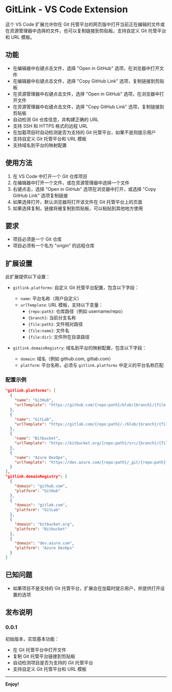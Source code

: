 # GitLink - VS Code Extension

这个 VS Code 扩展允许你在 Git 托管平台的网页版中打开当前正在编辑的文件或在资源管理器中选择的文件，也可以复制链接到剪贴板。支持自定义 Git 托管平台和 URL 模板。

## 功能

- 在编辑器中右键点击文件，选择 "Open in GitHub" 选项，在浏览器中打开文件
- 在编辑器中右键点击文件，选择 "Copy GitHub Link" 选项，复制链接到剪贴板
- 在资源管理器中右键点击文件，选择 "Open in GitHub" 选项，在浏览器中打开文件
- 在资源管理器中右键点击文件，选择 "Copy GitHub Link" 选项，复制链接到剪贴板
- 自动检测 Git 仓库信息，并构建正确的 URL
- 支持 SSH 和 HTTPS 格式的远程 URL
- 在加载项目时自动检测是否为支持的 Git 托管平台，如果不是则提示用户
- 支持自定义 Git 托管平台和 URL 模板
- 支持域名到平台的映射配置

## 使用方法

1. 在 VS Code 中打开一个 Git 仓库项目
2. 在编辑器中打开一个文件，或在资源管理器中选择一个文件
3. 右键点击，选择 "Open in GitHub" 选项在浏览器中打开，或选择 "Copy GitHub Link" 选项复制链接
4. 如果选择打开，默认浏览器将打开该文件在 Git 托管平台上的页面
5. 如果选择复制，链接将被复制到剪贴板，可以粘贴到其他地方使用

## 要求

- 项目必须是一个 Git 仓库
- 项目必须有一个名为 "origin" 的远程仓库

## 扩展设置

此扩展提供以下设置：

* `gitlink.platforms`: 自定义 Git 托管平台配置，包含以下字段：
  * `name`: 平台名称（用户自定义）
  * `urlTemplate`: URL 模板，支持以下变量：
    * `{repo:path}`: 仓库路径（例如 username/repo）
    * `{branch}`: 当前分支名称
    * `{file:path}`: 文件相对路径
    * `{file:name}`: 文件名
    * `{file:dir}`: 文件所在目录路径

* `gitlink.domainRegistry`: 域名到平台的映射配置，包含以下字段：
  * `domain`: 域名（例如 github.com, gitlab.com）
  * `platform`: 平台名称，必须与 `gitlink.platforms` 中定义的平台名称匹配

### 配置示例

```json
"gitlink.platforms": [
  {
    "name": "GitHub",
    "urlTemplate": "https://github.com/{repo:path}/blob/{branch}/{file:path}"
  },
  {
    "name": "GitLab",
    "urlTemplate": "https://gitlab.com/{repo:path}/-/blob/{branch}/{file:path}"
  },
  {
    "name": "Bitbucket",
    "urlTemplate": "https://bitbucket.org/{repo:path}/src/{branch}/{file:path}"
  },
  {
    "name": "Azure DevOps",
    "urlTemplate": "https://dev.azure.com/{repo:path}/_git/{repo:path}?path={file:path}&version=GB{branch}"
  }
],
"gitlink.domainRegistry": [
  {
    "domain": "github.com",
    "platform": "GitHub"
  },
  {
    "domain": "gitlab.com",
    "platform": "GitLab"
  },
  {
    "domain": "bitbucket.org",
    "platform": "Bitbucket"
  },
  {
    "domain": "dev.azure.com",
    "platform": "Azure DevOps"
  }
]
```

## 已知问题

- 如果项目不是支持的 Git 托管平台，扩展会在加载时提示用户，并提供打开设置的选项

## 发布说明

### 0.0.1

初始版本，实现基本功能：
- 在 Git 托管平台中打开文件
- 复制 Git 托管平台链接到剪贴板
- 自动检测项目是否为支持的 Git 托管平台
- 支持自定义 Git 托管平台和 URL 模板

---

**Enjoy!**
